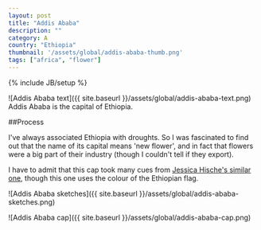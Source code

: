 ```yaml
---
layout: post
title: "Addis Ababa"
description: ""
category: A
country: "Ethiopia"
thumbnail: '/assets/global/addis-ababa-thumb.png'
tags: ["africa", "flower"]
---
```

{% include JB/setup %}

![Addis Ababa text]({{ site.baseurl }}/assets/global/addis-ababa-text.png)
Addis Ababa is the capital of Ethiopia.

##Process

I've always associated Ethiopia with droughts. So I was fascinated to find out that the name of its capital means 'new flower', and in fact that flowers were a big part of their industry (though I couldn't tell if they export).

I have to admit that this cap took many cues from [Jessica Hische's similar one](http://www.dailydropcap.com/alphabet-6-a), though this one uses the colour of the Ethiopian flag. 

![Addis Ababa sketches]({{ site.baseurl }}/assets/global/addis-ababa-sketches.png)

![Addis Ababa cap]({{ site.baseurl }}/assets/global/addis-ababa-cap.png)
